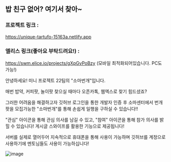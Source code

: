 ## 밥 친구 없어? 여기서 찾아~

### 프로젝트 링크 :
https://unique-tartufo-15163a.netlify.app

### 엘리스 링크(좋아요 부탁드려요!) :
https://swm.elice.io/projects/gXpGvPoBzy
(모바일 최적화되어있습니다. PC도 가능!)

안녕하세요! 미니 프로젝트 22팀의
"소마번개"입니다.

매번 밥약, 커피팟, 놀이팟 찾으실 때마다 오픈카톡, 웹엑스로 찾기 힘드셨죠?

그러한 어려움을 해결하고자 깃허브 로그인을 통한 개발자 인증 후 소마센터에서 번개 팟을 모집가능한 "소마번개"를 통해 손쉽게 일행을 구하실 수 있습니다!!

"관심" 아이콘을 통해 관심 의사를 남길 수 있고, "참여" 아이콘을 통해 참가 의사를 밝힐 수 있습니다!
게시글 스와이프를 활용한 기능으로 제공됩니다!

서버를 실제로 열어두어 지속적으로 휴대폰을 통해 사용이 가능하며 깃허브를 계정으로 사용하기에 멘토님들도 사용이 가능하십니다!<br>

![image](https://user-images.githubusercontent.com/26248650/167005949-cc7dfe3f-9040-4f13-9b23-995b66817fca.png)
